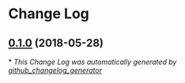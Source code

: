 # Change Log

## [0.1.0](https://github.com/ebreton/release-maker/tree/0.1.0) (2018-05-28)


\* *This Change Log was automatically generated by [github_changelog_generator](https://github.com/skywinder/Github-Changelog-Generator)*